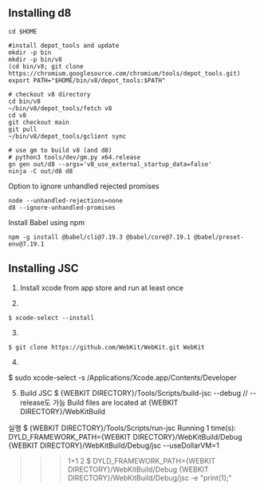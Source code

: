## Installing d8

```
cd $HOME

#install depot_tools and update
mkdir -p bin
mkdir -p bin/v8
(cd bin/v8; git clone https://chromium.googlesource.com/chromium/tools/depot_tools.git)
export PATH="$HOME/bin/v8/depot_tools:$PATH"

# checkout v8 directory
cd bin/v8
~/bin/v8/depot_tools/fetch v8
cd v8
git checkout main
git pull
~/bin/v8/depot_tools/gclient sync

# use gm to build v8 (and d8)
# python3 tools/dev/gm.py x64.release
gn gen out/d8 --args='v8_use_external_startup_data=false'
ninja -C out/d8 d8
```

Option to ignore unhandled rejected promises
```
node --unhandled-rejections=none
d8 --ignore-unhandled-promises
```

Install Babel using npm
```
npm -g install @babel/cli@7.19.3 @babel/core@7.19.1 @babel/preset-env@7.19.1
```

## Installing JSC

1. Install xcode from app store and run at least once

2.
```console
$ xcode-select --install
```

3.
```console
$ git clone https://github.com/WebKit/WebKit.git WebKit
```

4.
$ sudo xcode-select -s /Applications/Xcode.app/Contents/Developer

5. Build JSC
$ {WEBKIT DIRECTORY}/Tools/Scripts/build-jsc --debug // --release도 가능
Build files are located at {WEBKIT DIRECTORY}/WebKitBuild

실행
$ {WEBKIT DIRECTORY}/Tools/Scripts/run-jsc
Running 1 time(s): DYLD_FRAMEWORK_PATH={WEBKIT DIRECTORY}/WebKitBuild/Debug {WEBKIT DIRECTORY}/WebKitBuild/Debug/jsc --useDollarVM=1
>>> 1+1
2
$ DYLD_FRAMEWORK_PATH={WEBKIT DIRECTORY}/WebKitBuild/Debug {WEBKIT DIRECTORY}/WebKitBuild/Debug/jsc -e "print(1);"
